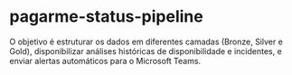 # pagarme-status-pipeline
O objetivo é estruturar os dados em diferentes camadas (Bronze, Silver e Gold), disponibilizar análises históricas de disponibilidade e incidentes, e enviar alertas automáticos para o Microsoft Teams.
